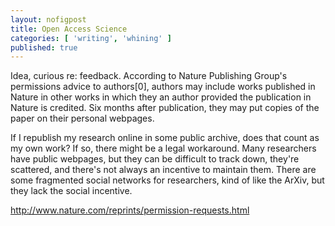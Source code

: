 ```yaml
---
layout: nofigpost 
title: Open Access Science
categories: [ 'writing', 'whining' ]
published: true
---
```


Idea, curious re: feedback. According to Nature Publishing Group's permissions
advice to authors[0], authors may include works published in Nature in other
works in which they an author provided the publication in Nature is credited.
Six months after publication, they may put copies of the paper on their
personal webpages.

If I republish my research online in some public archive, does that count as my
own work? If so, there might be a legal workaround. Many researchers have
public webpages, but they can be difficult to track down, they're scattered,
and there's not always an incentive to maintain them. There are some fragmented
social networks for researchers, kind of like the ArXiv, but they lack the
social incentive.

http://www.nature.com/reprints/permission-requests.html
